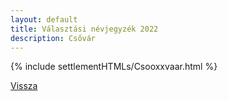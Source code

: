 ```yaml
---
layout: default
title: Választási névjegyzék 2022
description: Csővár
---
```


{% include settlementHTMLs/Csooxxvaar.html %}

[Vissza](../)